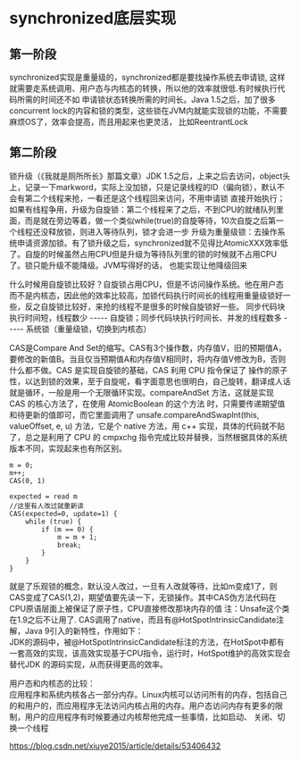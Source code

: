 # synchronized底层实现

## 第一阶段
synchronized实现是重量级的，synchronized都是要找操作系统去申请锁, 这样就需要走系统调用、用户态与内核态的转换，所以他的效率就很低.有时候执行代码所需的时间还不如
申请锁状态转换所需的时间长。Java 1.5之后，加了很多concurrent lock的内容和锁的类型，这些锁在JVM内就能实现锁的功能，不需要麻烦OS了，效率会提高，而且用起来也更灵活，
比如ReentrantLock

## 第二阶段
锁升级（《我就是厕所所长》那篇文章）JDK 1.5之后，上来之后去访问，object头上，记录一下markword，实际上没加锁，只是记录线程的ID（偏向锁），默认不会有第二个线程来抢，一看还是这个线程回来访问，不用申请锁
直接开始执行；如果有线程争用，升级为自旋锁：第二个线程来了之后，不到CPU的就绪队列里面，而是就在旁边等着，做一个类似while(true)的自旋等待，10次自旋之后第一个线程还没释放锁，则进入等待队列，锁才会进一步
升级为重量级锁：去操作系统申请资源加锁。有了锁升级之后，synchronized就不见得比AtomicXXX效率低了。自旋的时候虽然占用CPU但是升级为等待队列里的锁的时候就不占用CPU了。锁只能升级不能降级。JVM写得好的话，
也能实现让他降级回来  

什么时候用自旋锁比较好？自旋锁占用CPU，但是不访问操作系统。他在用户态而不是内核态，因此他的效率比较高，加锁代码执行时间长的线程用重量级锁好一些，反之自旋锁比较好，来抢的线程不是很多的时候自旋锁好一些。
同步代码块执行时间短，线程数少 ----- 自旋锁；同步代码块执行时间长、并发的线程数多 ----- 系统锁（重量级锁，切换到内核态）

CAS是Compare And Set的缩写。CAS有3个操作数，内存值V，旧的预期值A，要修改的新值B。当且仅当预期值A和内存值V相同时，将内存值V修改为B，否则什么都不做。CAS 是实现自旋锁的基础，CAS 利用 CPU 指令保证了
操作的原子性，以达到锁的效果，至于自旋呢，看字面意思也很明白，自己旋转，翻译成人话就是循环，一般是用一个无限循环实现。compareAndSet 方法，这就是实现 CAS 的核心方法了，在使用 AtomicBoolean 的这个方法
时，只需要传递期望值和待更新的值即可，而它里面调用了 unsafe.compareAndSwapInt(this, valueOffset, e, u) 方法，它是个 native 方法，用 c++ 实现，具体的代码就不贴了，总之是利用了 CPU 的 cmpxchg 
指令完成比较并替换，当然根据具体的系统版本不同，实现起来也有所区别。
```
m = 0;
m++;
CAS(0, 1)

expected = read m
//这里有人改过就重新读
CAS(expected=0, update=1) {
	while (true) {
		if (m == 0) {
			m = m + 1;
			break;
		}
	}
}
```
就是了乐观锁的概念，默认没人改过，一旦有人改就等待，比如m变成1了，则CAS变成了CAS(1,2)，期望值要先读一下，无锁操作。其中CAS伪方法代码在CPU原语层面上被保证了原子性，CPU直接修改那块内存的值
注：Unsafe这个类在1.9之后不让用了. CAS调用了native，而且有@HotSpotIntrinsicCandidate注解，Java 9引入的新特性，作用如下：  
JDK的源码中，被@HotSpotIntrinsicCandidate标注的方法，在HotSpot中都有一套高效的实现，该高效实现基于CPU指令，运行时，HotSpot维护的高效实现会替代JDK
的源码实现，从而获得更高的效率。  

用户态和内核态的比较：  
应用程序和系统内核各占一部分内存。Linux内核可以访问所有的内存，包括自己的和用户的，而应用程序无法访问内核占用的内存。用户态访问内存有更多的限制，用户的应用程序有时候要通过内核帮他完成一些事情，比如启动、
关闭、切换一个线程

https://blog.csdn.net/xiuye2015/article/details/53406432